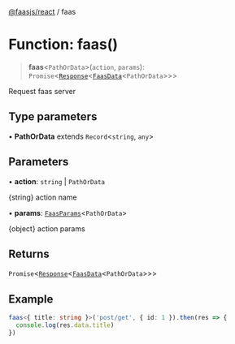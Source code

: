 [@faasjs/react](../README.md) / faas

# Function: faas()

> **faas**\<`PathOrData`\>(`action`, `params`): `Promise`\<[`Response`](../classes/Response.md)\<[`FaasData`](../type-aliases/FaasData.md)\<`PathOrData`\>\>\>

Request faas server

## Type parameters

• **PathOrData** extends `Record`\<`string`, `any`\>

## Parameters

• **action**: `string` \| `PathOrData`

{string} action name

• **params**: [`FaasParams`](../type-aliases/FaasParams.md)\<`PathOrData`\>

{object} action params

## Returns

`Promise`\<[`Response`](../classes/Response.md)\<[`FaasData`](../type-aliases/FaasData.md)\<`PathOrData`\>\>\>

## Example

```ts
faas<{ title: string }>('post/get', { id: 1 }).then(res => {
  console.log(res.data.title)
})
```
